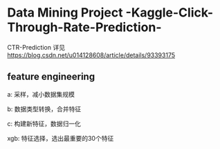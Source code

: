 # Data Mining Project -Kaggle-Click-Through-Rate-Prediction-
CTR-Prediction
详见 https://blog.csdn.net/u014128608/article/details/93393175


## feature engineering

a: 采样，减小数据集规模

b: 数据类型转换，合并特征

c: 构建新特征，数据归一化

xgb: 特征选择，选出最重要的30个特征

